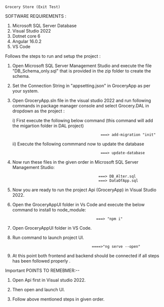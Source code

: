                                                                                                                                                                                    Grocery Store (Exit Test)


SOFTWARE REQUIREMENTS :

1)  Microsoft SQL Server Database
2)  Visual Studio 2022
3)  Dotnet core 6
4)  Angular 16.0.2
5)  VS Code


Follows the steps to run and setup the project : 

1) Open Microsoft SQL Server Management Studio and execute the file "DB_Schema_only.sql" that is provided in the zip folder to create the schema. 

2)  Set the Connection String in "appsetting.json" in GroceryApp as per your system. 

3) Open GroceryApp.sln file in the visual studio 2022 and run following commands in package manager console and select Grocery.DAL in dropdown as the project :

    i) First execute the following below command (this command will add the migartion folder in DAL project)

                                               ===> add-migration "init"

    ii) Execute the following commmand now to update the database
 
                                               ===> update-database

4) Now run these files in the given order in Microsoft SQL Server Management Studio:

        
                                              ===> DB_Alter.sql
                                              ===> DataOfApp.sql
 

5) Now you are ready to run the project Api (GroceryApp) in Visual Studio 2022.

6) Open the GroceryAppUI folder in Vs Code and execute the below command to install to node_module:
     
                                             ===> "npm i"

7) Open GroceryAppUI folder in VS Code.

8) Run command  to launch project UI.

                                           ====>"ng serve --open"

9) At this point both frontend and backend should be connected if all steps has been followed properly .



Important POINTS TO REMEBMER:--

1) Open Api first in Visual studio 2022.
 
2) Then open and launch UI.

3)  Follow above mentioned steps in given order.